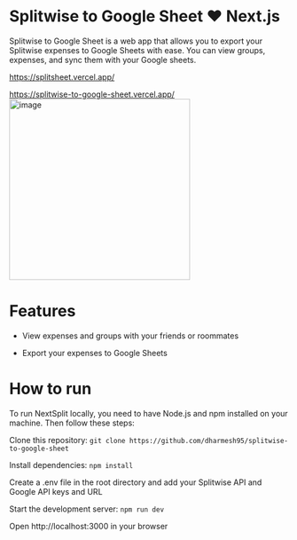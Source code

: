 # Splitwise to Google Sheet ♥️ Next.js
Splitwise to Google Sheet is a web app that allows you to export your Splitwise expenses to Google Sheets with ease. You can view groups, expenses, and sync them with your Google sheets.

https://splitsheet.vercel.app/

https://splitwise-to-google-sheet.vercel.app/
<img width="326" alt="image" src="https://github.com/dharmesh95/splitwise-to-google-sheet/assets/33230776/b985eaa7-b040-4ac9-9099-f523773b4fbc">

# Features

- View expenses and groups with your friends or roommates

- Export your expenses to Google Sheets

# How to run
To run NextSplit locally, you need to have Node.js and npm installed on your machine. Then follow these steps:

Clone this repository: `git clone https://github.com/dharmesh95/splitwise-to-google-sheet`

Install dependencies: `npm install`

Create a .env file in the root directory and add your Splitwise API and Google API keys and URL

Start the development server: `npm run dev`

Open http://localhost:3000 in your browser
